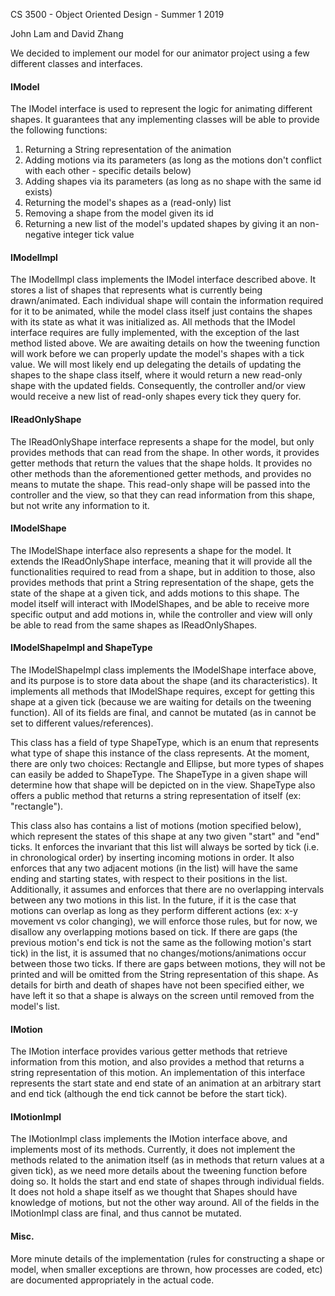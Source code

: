 CS 3500 - Object Oriented Design - Summer 1 2019

John Lam and David Zhang

We decided to implement our model for our animator project using a few different classes and interfaces.
#### IModel
The IModel interface is used to represent the logic for animating different shapes. It guarantees that any implementing classes will be able to provide the following functions:
1. Returning a String representation of the animation
2. Adding motions via its parameters (as long as the motions don't conflict with each other - specific details below)
3. Adding shapes via its parameters (as long as no shape with the same id exists)
4. Returning the model's shapes as a (read-only) list
5. Removing a shape from the model given its id
6. Returning a new list of the model's updated shapes by giving it an non-negative integer tick
value

#### IModelImpl
The IModelImpl class implements the IModel interface described above. It stores a list of shapes that represents what is currently being drawn/animated. Each individual shape will contain the information required for it to be animated, while the model class itself just contains the shapes with its state as what it was initialized as. All methods that the IModel interface requires are fully implemented, with the exception of the last method listed above. We are awaiting details on how the tweening function will work before we can properly update the model's shapes with a tick value. We will most likely end up delegating the details of updating the shapes to the shape class itself, where it would return a new read-only shape with the updated fields. Consequently, the controller and/or view would receive a new list of read-only shapes every tick they query for.

#### IReadOnlyShape
The IReadOnlyShape interface represents a shape for the model, but only provides methods that can read from the shape. In other words, it provides getter methods that return the values that the shape holds. It provides no other methods than the aforementioned getter methods, and provides no means to mutate the shape. This read-only shape will be passed into the controller and the view, so that they can read information from this shape, but not write any information to it.

#### IModelShape
The IModelShape interface also represents a shape for the model. It extends the IReadOnlyShape interface, meaning that it will provide all the functionalities required to read from a shape, but in addition to those, also provides methods that print a String representation of the shape, gets the state of the shape at a given tick, and adds motions to this shape. The model itself will interact with IModelShapes, and be able to receive more specific output and add motions in, while the controller and view will only be able to read from the same shapes as IReadOnlyShapes.

#### IModelShapeImpl and ShapeType
The IModelShapeImpl class implements the IModelShape interface above, and its purpose is to store data about the shape (and its characteristics). It implements all methods that IModelShape requires, except for getting this shape at a given tick (because we are waiting for details on the tweening function). All of its fields are final, and cannot be mutated (as in cannot be set to different values/references).

This class has a field of type ShapeType, which is an enum that represents what type of shape this instance of the class represents. At the moment, there are only two choices: Rectangle and Ellipse, but more types of shapes can easily be added to ShapeType. The ShapeType in a given shape will determine how that shape will be depicted on in the view. ShapeType also offers a public method that returns a string representation of itself (ex: "rectangle").

This class also has contains a list of motions (motion specified below), which represent the states of this shape at any two given "start" and "end" ticks. It enforces the invariant that this list will always be sorted by tick (i.e. in chronological order) by inserting incoming motions in order. It also enforces that any two adjacent motions (in the list) will have the same ending and starting states, with respect to their positions in the list. Additionally, it assumes and enforces that there are no overlapping intervals between any two motions in this list. In the future, if it is the case that motions can overlap as long as they perform different actions (ex: x-y movement vs color changing), we will enforce those rules, but for now, we disallow any overlapping motions based on tick. If there are gaps (the previous motion's end tick is not the same as the following motion's start tick) in the list, it is assumed that no changes/motions/animations occur between those two ticks. If there are gaps between motions, they will not be printed and will be omitted from the String representation of this shape. As details for birth and death of shapes have not been specified either, we have left it so that a shape is always on the screen until removed from the model's list.

#### IMotion
The IMotion interface provides various getter methods that retrieve information from this motion, and also provides a method that returns a string representation of this motion. An implementation of this interface represents the start state and end state of an animation at an arbitrary start and end tick (although the end tick cannot be before the start tick).

#### IMotionImpl
The IMotionImpl class implements the IMotion interface above, and implements most of its methods. Currently, it does not implement the methods related to the animation itself (as in methods that return values at a given tick), as we need more details about the tweening function before doing so. It holds the start and end state of shapes through individual fields. It does not hold a shape itself as we thought that Shapes should have knowledge of motions, but not the other way around. All of the fields in the IMotionImpl class are final, and thus cannot be mutated.

#### Misc.
More minute details of the implementation (rules for constructing a shape or model, when smaller exceptions are thrown, how processes are coded, etc) are documented appropriately in the actual code.
